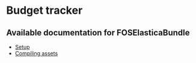 # Budget tracker

Available documentation for FOSElasticaBundle
---------------------------------------------

* [Setup](doc/setup.md)
* [Compiling assets](doc/compiling-assets.md)